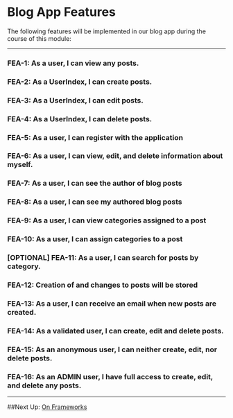 # Blog App Features

The following features will be implemented in our blog app during the course of this module:

---
### FEA-1: As a user, I can view any posts.

### FEA-2: As a UserIndex, I can create posts.

### FEA-3: As a UserIndex, I can edit posts.

### FEA-4: As a UserIndex, I can delete posts.

### FEA-5: As a user, I can register with the application

### FEA-6: As a user, I can view, edit, and delete information about myself.

### FEA-7: As a user, I can see the author of blog posts

### FEA-8: As a user, I can see my authored blog posts

### FEA-9: As a user, I can view categories assigned to a post

### FEA-10: As a user, I can assign categories to a post

### [OPTIONAL] FEA-11: As a user, I can search for posts by category.

### FEA-12: Creation of and changes to posts will be stored

### FEA-13: As a user, I can receive an email when new posts are created.

### FEA-14: As a validated user, I can create, edit and delete posts.

### FEA-15: As an anonymous user, I can neither create, edit, nor delete posts.

### FEA-16: As an ADMIN user, I have full access to create, edit, and delete any posts.


---
##Next Up: [On Frameworks](2b-on-frameworks.md)
